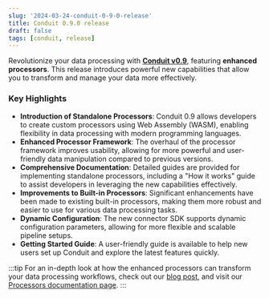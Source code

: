 ```yaml
---
slug: '2024-03-24-conduit-0-9-0-release'
title: Conduit 0.9.0 release
draft: false
tags: [conduit, release]
---
```


Revolutionize your data processing with [**Conduit v0.9**](https://github.com/ConduitIO/conduit/releases/tag/v0.9.0), featuring **enhanced processors**. This release introduces powerful new capabilities that allow you to transform and manage your data more effectively.

<!--truncate-->

### Key Highlights

- **Introduction of Standalone Processors**: Conduit 0.9 allows developers to create custom processors using Web Assembly (WASM), enabling flexibility in data processing with modern programming languages.
- **Enhanced Processor Framework**: The overhaul of the processor framework improves usability, allowing for more powerful and user-friendly data manipulation compared to previous versions.
- **Comprehensive Documentation**: Detailed guides are provided for implementing standalone processors, including a "How it works" guide to assist developers in leveraging the new capabilities effectively.
- **Improvements to Built-in Processors**: Significant enhancements have been made to existing built-in processors, making them more robust and easier to use for various data processing tasks.
- **Dynamic Configuration**: The new connector SDK supports dynamic configuration parameters, allowing for more flexible and scalable pipeline setups.
- **Getting Started Guide**: A user-friendly guide is available to help new users set up Conduit and explore the latest features quickly.

:::tip
For an in-depth look at how the enhanced processors can transform your data processing workflows, check out our [blog post](https://meroxa.com/blog/introducing-conduit-0.9-revolutionizing-data-processing-with-enhanced-processors/), and visit our [Processors documentation page](/docs/processors).
:::
